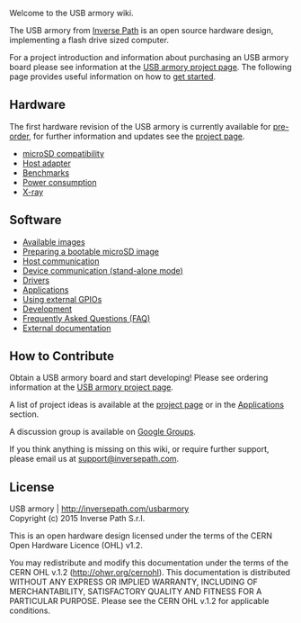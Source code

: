 Welcome to the USB armory wiki.

The USB armory from [Inverse Path](http://inversepath.com) is an open source
hardware design, implementing a flash drive sized computer.

For a project introduction and information about purchasing an USB armory board
please see information at the [USB armory project page](http://inversepath.com/usbarmory). The following page provides useful information on how to [get started](https://github.com/inversepath/usbarmory/wiki/Starting).

## Hardware

The first hardware revision of the USB armory is currently available for [pre-order](https://www.crowdsupply.com/inverse-path/usb-armory), for further information and updates see the [project
page](http://inversepath.com/usbarmory).

* [microSD compatibility](https://github.com/inversepath/usbarmory/wiki/microSD-compatibility)
* [Host adapter](https://github.com/inversepath/usbarmory/wiki/Host-adapter)
* [Benchmarks](https://github.com/inversepath/usbarmory/wiki/Benchmarks)
* [Power consumption](https://github.com/inversepath/usbarmory/wiki/Power-consumption)
* [X-ray](https://github.com/inversepath/usbarmory/wiki/X-ray)

## Software

* [Available images](https://github.com/inversepath/usbarmory/wiki/Available-images)
* [Preparing a bootable microSD image](https://github.com/inversepath/usbarmory/wiki/Preparing-a-bootable-microSD-image)
* [Host communication](https://github.com/inversepath/usbarmory/wiki/Host-communication)
* [Device communication (stand-alone mode)](https://github.com/inversepath/usbarmory/wiki/Host-adapter)
* [Drivers](https://github.com/inversepath/usbarmory/wiki/Drivers)
* [Applications](https://github.com/inversepath/usbarmory/wiki/Applications)
* [Using external GPIOs](https://github.com/inversepath/usbarmory/wiki/GPIOs)
* [Development](https://github.com/inversepath/usbarmory/wiki/Development)
* [Frequently Asked Questions (FAQ)](https://github.com/inversepath/usbarmory/wiki/Frequently-Asked-Questions-(FAQ))
* [External documentation](https://github.com/inversepath/usbarmory/wiki/External-documentation)

## How to Contribute

Obtain a USB armory board and start developing! Please see ordering information
at the [USB armory project page](http://inversepath.com/usbarmory).

A list of project ideas is available at the [project page](http://inversepath.com/usbarmory) or
in the [Applications](https://github.com/inversepath/usbarmory/wiki/Applications) section.

A discussion group is available on [Google Groups](https://groups.google.com/d/forum/usbarmory).

If you think anything is missing on this wiki, or require further support, please email us at support@inversepath.com.

## License

USB armory | http://inversepath.com/usbarmory  
Copyright (c) 2015 Inverse Path S.r.l.

This is an open hardware design licensed under the terms of the CERN Open
Hardware Licence (OHL) v1.2.

You may redistribute and modify this documentation under the terms of the CERN
OHL v.1.2 (http://ohwr.org/cernohl). This documentation is distributed WITHOUT
ANY EXPRESS OR IMPLIED WARRANTY, INCLUDING OF MERCHANTABILITY, SATISFACTORY
QUALITY AND FITNESS FOR A PARTICULAR PURPOSE. Please see the CERN OHL v.1.2 for
applicable conditions.
